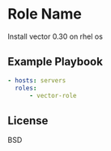 Role Name
=========

Install vector 0.30 on rhel os

Example Playbook
----------------

```yml
- hosts: servers
  roles:
      - vector-role
```

License
-------

BSD
